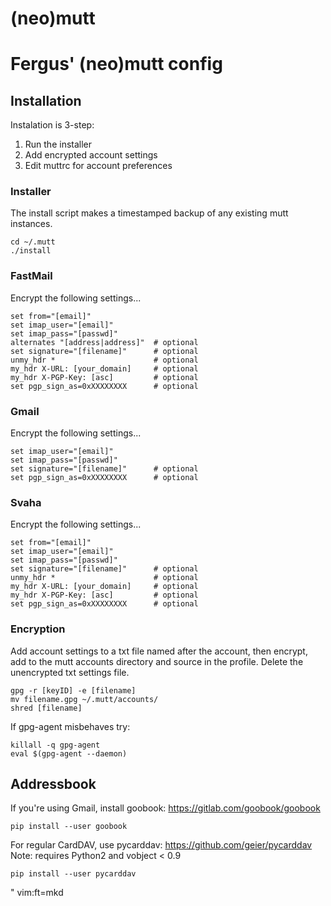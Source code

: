 (neo)mutt
====

# Fergus' (neo)mutt config 

## Installation

Instalation is 3-step:

1. Run the installer
2. Add encrypted account settings
3. Edit muttrc for account preferences

### Installer

The install script makes a timestamped backup of any existing mutt instances.

```
cd ~/.mutt
./install
```

### FastMail

Encrypt the following settings...
```
set from="[email]"
set imap_user="[email]"
set imap_pass="[passwd]"
alternates "[address|address]"  # optional
set signature="[filename]"      # optional
unmy_hdr *                      # optional
my_hdr X-URL: [your_domain]     # optional
my_hdr X-PGP-Key: [asc]         # optional
set pgp_sign_as=0xXXXXXXXX      # optional
```

### Gmail

Encrypt the following settings...
```
set imap_user="[email]"
set imap_pass="[passwd]"
set signature="[filename]"      # optional
set pgp_sign_as=0xXXXXXXXX      # optional
```

### Svaha

Encrypt the following settings...
```
set from="[email]"
set imap_user="[email]"
set imap_pass="[passwd]"
set signature="[filename]"      # optional
unmy_hdr *                      # optional
my_hdr X-URL: [your_domain]     # optional
my_hdr X-PGP-Key: [asc]         # optional
set pgp_sign_as=0xXXXXXXXX      # optional
```

### Encryption

Add account settings to a txt file named after the account, then encrypt, add to 
the mutt accounts directory and source in the profile. Delete the unencrypted 
txt settings file.

```
gpg -r [keyID] -e [filename]
mv filename.gpg ~/.mutt/accounts/
shred [filename]
```

If gpg-agent misbehaves try:
```
killall -q gpg-agent
eval $(gpg-agent --daemon)
```

## Addressbook

If you're using Gmail, install goobook: https://gitlab.com/goobook/goobook
```
pip install --user goobook
```

For regular CardDAV, use pycarddav: https://github.com/geier/pycarddav  
Note: requires Python2 and vobject < 0.9

```
pip install --user pycarddav
```

" vim:ft=mkd
